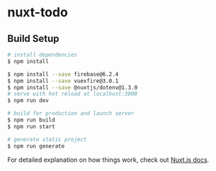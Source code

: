 # nuxt-todo

## Build Setup

```bash
# install dependencies
$ npm install

$ npm install --save firebase@6.2.4
$ npm install --save vuexfire@3.0.1
$ npm install --save @nuxtjs/dotenv@1.3.0
# serve with hot reload at localhost:3000
$ npm run dev

# build for production and launch server
$ npm run build
$ npm run start

# generate static project
$ npm run generate
```

For detailed explanation on how things work, check out [Nuxt.js docs](https://nuxtjs.org).
